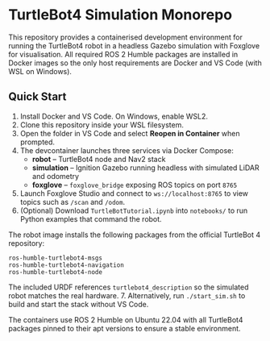 # TurtleBot4 Simulation Monorepo

This repository provides a containerised development environment for
running the TurtleBot4 robot in a headless Gazebo simulation with
Foxglove for visualisation.  All required ROS 2 Humble packages are
installed in Docker images so the only host requirements are Docker and
VS Code (with WSL on Windows).

## Quick Start

1. Install Docker and VS Code.  On Windows, enable WSL2.
2. Clone this repository inside your WSL filesystem.
3. Open the folder in VS Code and select **Reopen in Container** when
   prompted.
4. The devcontainer launches three services via Docker Compose:
   - **robot** – TurtleBot4 node and Nav2 stack
   - **simulation** – Ignition Gazebo running headless with simulated
     LiDAR and odometry
   - **foxglove** – `foxglove_bridge` exposing ROS topics on port `8765`
5. Launch Foxglove Studio and connect to `ws://localhost:8765` to view
   topics such as `/scan` and `/odom`.
6. (Optional) Download `TurtleBotTutorial.ipynb` into `notebooks/` to
   run Python examples that command the robot.


The robot image installs the following packages from the official
TurtleBot 4 repository:

```
ros-humble-turtlebot4-msgs
ros-humble-turtlebot4-navigation
ros-humble-turtlebot4-node
```

The included URDF references `turtlebot4_description` so the simulated
robot matches the real hardware.
7. Alternatively, run `./start_sim.sh` to build and start the stack without VS Code.


The containers use ROS 2 Humble on Ubuntu 22.04 with all TurtleBot4
packages pinned to their apt versions to ensure a stable environment.

